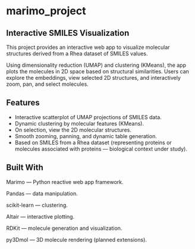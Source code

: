# marimo_project

## Interactive SMILES Visualization
This project provides an interactive web app to visualize molecular structures derived from a Rhea dataset of SMILES values.

Using dimensionality reduction (UMAP) and clustering (KMeans), the app plots the molecules in 2D space based on structural similarities.
Users can explore the embeddings, view selected 2D structures, and interactively zoom, pan, and select molecules.

## Features
- Interactive scatterplot of UMAP projections of SMILES data.
- Dynamic clustering by molecular features (KMeans).
- On selection, view the 2D molecular structures.
- Smooth zooming, panning, and dynamic table generation.
- Based on SMILES from a Rhea dataset (representing proteins or molecules associated with proteins — biological context under study).

## Built With
Marimo — Python reactive web app framework.

Pandas — data manipulation.

scikit-learn — clustering.

Altair — interactive plotting.

RDKit — molecule generation and visualization.

py3Dmol — 3D molecule rendering (planned extensions).

